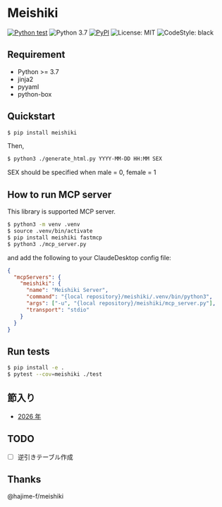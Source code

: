 # Meishiki

[![Python test](https://github.com/tk42/meishiki/actions/workflows/test.yml/badge.svg)](https://github.com/tk42/meishiki/actions/workflows/test.yml) ![Python 3.7](https://img.shields.io/badge/python-3.7-00af00.svg) [![PyPI](https://img.shields.io/pypi/v/meishiki)](https://pypi.org/project/meishiki/) ![License: MIT](https://img.shields.io/badge/license-MIT-a000ff.svg) ![CodeStyle: black](https://img.shields.io/badge/code%20style-black-000000.svg)

## Requirement

- Python >= 3.7
- jinja2
- pyyaml
- python-box

## Quickstart

```bash
$ pip install meishiki
```

Then,

```bash
$ python3 ./generate_html.py YYYY-MM-DD HH:MM SEX
```

SEX should be specified when male = 0, female = 1

## How to run MCP server

This library is supported MCP server.

```bash
$ python3 -m venv .venv
$ source .venv/bin/activate
$ pip install meishiki fastmcp
$ python3 ./mcp_server.py
```

and add the following to your ClaudeDesktop config file:

```json
{
  "mcpServers": {
    "meishiki": {
      "name": "Meishiki Server",
      "command": "{local repository}/meishiki/.venv/bin/python3",
      "args": ["-u", "{local repository}/meishiki/mcp_server.py"],
      "transport": "stdio"
    }
  }
}
```

## Run tests

```bash
$ pip install -e .
$ pytest --cov=meishiki ./test
```

## 節入り

- [2026 年](https://eco.mtk.nao.ac.jp/koyomi/yoko/2026/rekiyou262.html)

## TODO

- [ ] 逆引きテーブル作成

## Thanks

@hajime-f/meishiki
